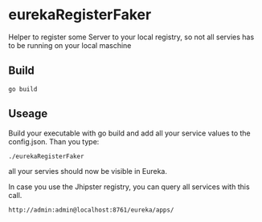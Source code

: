 # eurekaRegisterFaker

Helper to register some Server to your local registry, so not all servies has to be running on your local maschine


## Build
```
go build
```

## Useage

Build your executable with go build and add all your service values to the config.json. Than you type:

```
./eurekaRegisterFaker
```

all your servies should now be visible in Eureka.

In case you use the Jhipster registry, you can query all services with this call.
```
http://admin:admin@localhost:8761/eureka/apps/

```
